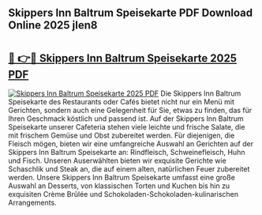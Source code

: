 ## Skippers Inn Baltrum Speisekarte PDF Download Online 2025 jIen8

# <h2><a href="http://gc7gbo4.nevu.top/?p=Skippers+Inn+Baltrum+Speisekarte">🔗 👉🔴 Skippers Inn Baltrum Speisekarte 2025 PDF</a></h2>

[![Skippers Inn Baltrum Speisekarte 2025 PDF](https://i.imgur.com/dBaPXMq.png)](http://gc7gbo4.nevu.top/?p=Skippers+Inn+Baltrum+Speisekarte)
Die Skippers Inn Baltrum Speisekarte des Restaurants oder Cafés bietet nicht nur ein Menü mit Gerichten, sondern auch eine Gelegenheit für Sie, etwas zu finden, das für Ihren Geschmack köstlich und passend ist. Auf der Skippers Inn Baltrum Speisekarte unserer Cafeteria stehen viele leichte und frische Salate, die mit frischem Gemüse und Obst zubereitet werden. Für diejenigen, die Fleisch mögen, bieten wir eine umfangreiche Auswahl an Gerichten auf der Skippers Inn Baltrum Speisekarte an: Rindfleisch, Schweinefleisch, Huhn und Fisch. Unseren Auserwählten bieten wir exquisite Gerichte wie Schaschlik und Steak an, die auf einem alten, natürlichen Feuer zubereitet werden. Unsere Skippers Inn Baltrum Speisekarte umfasst eine große Auswahl an Desserts, von klassischen Torten und Kuchen bis hin zu exquisiten Crème Brûlée und Schokoladen-Schokoladen-kulinarischen Arrangements.

